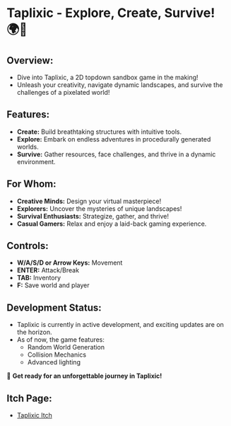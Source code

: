 # Taplixic - Explore, Create, Survive! 🌍🔨

## Overview:
- Dive into Taplixic, a 2D topdown sandbox game in the making!
- Unleash your creativity, navigate dynamic landscapes, and survive the challenges of a pixelated world!

## Features:
- **Create:** Build breathtaking structures with intuitive tools.
- **Explore:** Embark on endless adventures in procedurally generated worlds.
- **Survive:** Gather resources, face challenges, and thrive in a dynamic environment.

## For Whom:
- **Creative Minds:** Design your virtual masterpiece!
- **Explorers:** Uncover the mysteries of unique landscapes!
- **Survival Enthusiasts:** Strategize, gather, and thrive!
- **Casual Gamers:** Relax and enjoy a laid-back gaming experience.

## Controls:
- **W/A/S/D or Arrow Keys:** Movement
- **ENTER:** Attack/Break
- **TAB:** Inventory
- **F:** Save world and player

## Development Status:
- Taplixic is currently in active development, and exciting updates are on the horizon.
- As of now, the game features:
  - Random World Generation
  - Collision Mechanics
  - Advanced lighting

🚀 **Get ready for an unforgettable journey in Taplixic!**

## Itch Page:
- [Taplixic Itch](https://arthur-lumertz.itch.io/taplixic)
